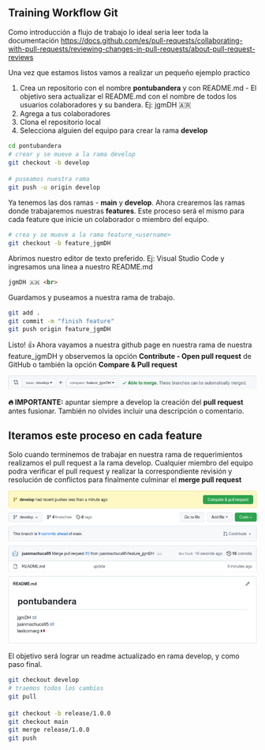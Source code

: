 ## Training Workflow Git

Como introducción a flujo de trabajo lo ideal seria leer toda la documentación https://docs.github.com/es/pull-requests/collaborating-with-pull-requests/reviewing-changes-in-pull-requests/about-pull-request-reviews

Una vez que estamos listos vamos a realizar un pequeño ejemplo practico

1. Crea un repositorio con el nombre <b>pontubandera</b> y con README.md - El objetivo sera actualizar el README.md con el nombre de todos los usuarios colaboradores y su bandera. Ej: jgmDH 🇦🇷 
2. Agrega a tus colaboradores
3. Clona el repositorio local
4. Selecciona alguien del equipo para crear la rama <b>develop</b>

```bash
cd pontubandera
# crear y se mueve a la rama develop
git checkout -b develop

# puseamos nuestra rama
git push -u origin develop
```

Ya tenemos las dos ramas - <b>main</b> y <b>develop</b>. Ahora crearemos las ramas donde trabajaremos nuestras <b>features</b>. Este proceso será el mismo para cada feature que inicie un colaborador o miembro del equipo.

```bash
# crea y se mueve a la rama feature_<username>
git checkout -b feature_jgmDH
```

Abrimos nuestro editor de texto preferido. Ej: Visual Studio Code y ingresamos una linea a nuestro README.md 

```html
jgmDH 🇦🇷 <br>
```

Guardamos y puseamos a nuestra rama de trabajo.

```bash
git add . 
git commit -m "finish feature"
git push origin feature_jgmDH
```

Listo! 👍 Ahora vayamos a nuestra github page en nuestra rama de nuestra feature_jgmDH y observemos la opción <b>Contribute - Open pull request</b> de GitHub o también la opción <b>Compare & Pull request</b>

![pull request](pullrequest.png)

<b>🔥 IMPORTANTE:</b> apuntar siempre a develop la creación del <b>pull request</b> antes fusionar. También no olvides incluir una descripción o comentario.


## Iteramos este proceso en cada feature

Solo cuando terminemos de trabajar en nuestra rama de requerimientos realizamos el pull request a la rama develop. Cualquier miembro del equipo podra verificar el pull request y realizar la correspondiente revisión y resolución de conflictos para finalmente culminar el <b>merge pull request</b>

![objetivo](objetivo.png)

El objetivo será lograr un readme actualizado en rama develop, y como paso final. 

```bash 
git checkout develop
# traemos todos los cambios
git pull

git checkout -b release/1.0.0
git checkout main
git merge release/1.0.0
git push
```
